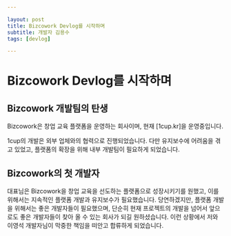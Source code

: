 ```yaml
---

layout: post
title: Bizcowork Devlog를 시작하며 
subtitle: 개발자 김용수
tags: [devlog]

---
```


# Bizcowork Devlog를 시작하며 



## Bizcowork 개발팀의 탄생

Bizcowork은 창업 교육 플랫폼을 운영하는 회사이며, 현재 [1cup.kr]을 운영중입니다.

1cup의 개발은 외부 업체와의 협력으로 진행되었습니다. 다만 유지보수에 어려움을 겪고 있었고, 플랫폼의 확장을 위해 내부 개발팀이 필요하게 되었습니다.  



## Bizcowork의 첫 개발자

대표님은 Bizcowork을 창업 교육을 선도하는 플랫폼으로 성장시키기를 원했고, 이를 위해서는 지속적인 플랫폼 개발과 유지보수가 필요했습니다. 당연하겠지만, 플랫폼 개발을 위해서는 좋은 개발자들이 필요했으며, 단순히 현재 프로젝트의 개발을 넘어서 앞으로도 좋은 개발자들이 찾아 올 수 있는 회사가 되길 원하셨습니다. 이런 상황에서 저와 이영석 개발자님이 막중한 책임을 떠안고  합류하게 되었습니다. 

